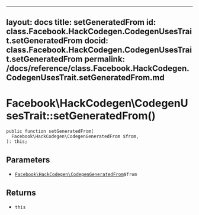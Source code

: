 
***

layout: docs
title: setGeneratedFrom
id: class.Facebook.HackCodegen.CodegenUsesTrait.setGeneratedFrom
docid: class.Facebook.HackCodegen.CodegenUsesTrait.setGeneratedFrom
permalink: /docs/reference/class.Facebook.HackCodegen.CodegenUsesTrait.setGeneratedFrom.md
---







# Facebook\\HackCodegen\\CodegenUsesTrait::setGeneratedFrom()




``` Hack
public function setGeneratedFrom(
  Facebook\HackCodegen\CodegenGeneratedFrom $from,
): this;
```




## Parameters




- [` Facebook\HackCodegen\CodegenGeneratedFrom `](<class.Facebook.HackCodegen.CodegenGeneratedFrom.md>)`` $from ``




## Returns




+ ` this `